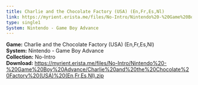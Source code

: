 ```yaml
---
title: Charlie and the Chocolate Factory (USA) (En,Fr,Es,Nl)
link: https://myrient.erista.me/files/No-Intro/Nintendo%20-%20Game%20Boy%20Advance/Charlie%20and%20the%20Chocolate%20Factory%20(USA)%20(En,Fr,Es,Nl).zip
type: single1
System: Nintendo - Game Boy Advance
---
```

<b>Game:</b> Charlie and the Chocolate Factory (USA) (En,Fr,Es,Nl)<br>
<b>System:</b> Nintendo - Game Boy Advance<br>
<b>Collection:</b> No-Intro<br>
<b>Download:</b> https://myrient.erista.me/files/No-Intro/Nintendo%20-%20Game%20Boy%20Advance/Charlie%20and%20the%20Chocolate%20Factory%20(USA)%20(En,Fr,Es,Nl).zip